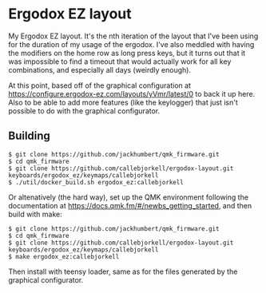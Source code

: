 # Ergodox EZ layout

My Ergodox EZ layout. It's the nth iteration of the layout that I've been using for the duration of my usage of the ergodox. I've also meddled with having the modifiers on the home row as long press keys, but it turns out that it was impossible to find a timeout that would actually work for all key combinations, and especially all days (weirdly enough).

At this point, based off of the graphical configuration at https://configure.ergodox-ez.com/layouts/yVmr/latest/0 to back it up here. Also to be able to add more features (like the keylogger) that just isn't possible to do with the graphical configurator.

## Building

```
$ git clone https://github.com/jackhumbert/qmk_firmware.git
$ cd qmk_firmware
$ git clone https://github.com/callebjorkell/ergodox-layout.git keyboards/ergodox_ez/keymaps/callebjorkell
$ ./util/docker_build.sh ergodox_ez:callebjorkell
```
Or altenatively (the hard way), set up the QMK environment following the documentation at https://docs.qmk.fm/#/newbs_getting_started, and then build with make:
```
$ git clone https://github.com/jackhumbert/qmk_firmware.git
$ cd qmk_firmware
$ git clone https://github.com/callebjorkell/ergodox-layout.git keyboards/ergodox_ez/keymaps/callebjorkell
$ make ergodox_ez:callebjorkell
```

Then install with teensy loader, same as for the files generated by the graphical configurator.
